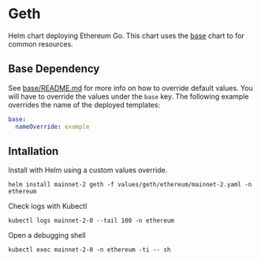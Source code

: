 # Geth
Helm chart deploying Ethereum Go.
This chart uses the [base](../base) chart to for common resources.

## Base Dependency
See [base/README.md](../base/README.md) for more info on how to override default values. 
You will have to override the values under the `base` key. The following example overrides the name of the deployed templates:
```yaml
base:
  nameOverride: example
```

## Intallation
Install with Helm using a custom values override.
```
helm install mainnet-2 geth -f values/geth/ethereum/mainnet-2.yaml -n ethereum
```
Check logs with Kubectl
```
kubectl logs mainnet-2-0 --tail 100 -n ethereum
```
Open a debugging shell
```
kubectl exec mainnet-2-0 -n ethereum -ti -- sh
```